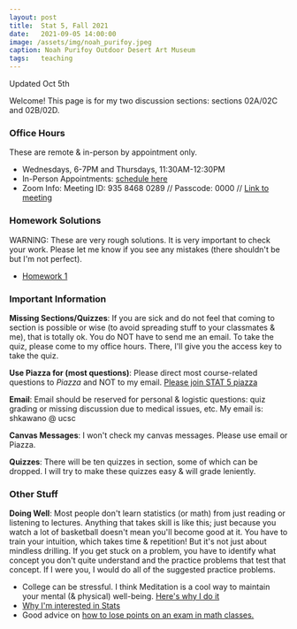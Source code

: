 ```yaml
---
layout: post
title:  Stat 5, Fall 2021
date:   2021-09-05 14:00:00
image: /assets/img/noah_purifoy.jpeg
caption: Noah Purifoy Outdoor Desert Art Museum
tags:   teaching
---
```


Updated Oct 5th

Welcome!
This page is for my two discussion sections: sections 02A/02C and 02B/02D.

### Office Hours
These are remote & in-person by appointment only.
   - Wednesdays, 6-7PM and Thursdays, 11:30AM-12:30PM
   - In-Person Appointments: [schedule here](https://calendly.com/shokawano5/office-hours)
   - Zoom Info: Meeting ID: 935 8468 0289 // Passcode: 0000 // [Link to meeting](https://ucsc.zoom.us/j/93584680289?pwd=eEg0b2F6aTVBTnBKOGoxNWN0WXphQT09)

### Homework Solutions

WARNING: These are very rough solutions. It is very important to check your work.   Please let me know if you see any mistakes (there shouldn't be but I'm not perfect).

* [Homework 1](https://drive.google.com/file/d/1gmaZyILPSrM7Ol1Z5lL6VF9nqqSDvBQi/view?usp=sharing)

### Important Information

**Missing Sections/Quizzes**: If you are sick and do not feel that coming to section is possible or wise (to avoid spreading stuff to your classmates & me), that is totally ok.  You do NOT have to send me an email.  To take the quiz, please come to my office hours. There, I'll give you the access key to take the quiz.

**Use Piazza for (most questions)**: Please direct most course-related questions to *Piazza* and NOT to my email.  [Please join STAT 5 piazza](https://piazza.com/uc_santa_cruz/fall2021/stat5/home)

**Email**:  Email should be reserved for personal & logistic questions: quiz grading or missing discussion due to medical issues, etc. My email is: shkawano @ ucsc

**Canvas Messages**: I won't check my canvas messages. Please use email or Piazza.

**Quizzes**:  There will be ten quizzes in section, some of which can be dropped. I will try to make these quizzes easy & will grade leniently.


### Other Stuff

**Doing Well**: Most people don't learn statistics (or math) from just reading or listening to lectures. Anything that takes skill is like this; just because you watch a lot of basketball doesn't mean you'll become good at it.  You have to train your intuition, which takes time & repetition! But it's not just about mindless drilling. If you get stuck on a problem, you have to identify what concept you don't quite understand and the practice problems that test that concept.  If I were you, I would do all of the suggested practice problems.

* College can be stressful. I think Meditation is a cool way to maintain your mental (& physical) well-being. [Here's why I do it](https://sho-kawano.github.io/2021/09/27/why-meditate/)
* [Why I'm interested in Stats](https://sho-kawano.github.io/2021/09/08/why-stats/)
* Good advice on [how to lose points on an exam in math classes.](http://acritch.com/losemarks/)
